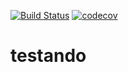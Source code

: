 [![Build Status](https://app.travis-ci.com/charlesnoamlael/Django-PythonPro.svg?branch=charles_silva)](https://app.travis-ci.com/charlesnoamlael/Django-PythonPro)
[![codecov](https://codecov.io/gh/charlesnoamlael/Django-PythonPro/branch/charles_silva/graph/badge.svg?token=3MSG6RAHUE)](https://codecov.io/gh/charlesnoamlael/Django-PythonPro)
# testando 